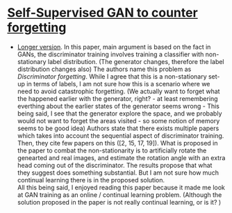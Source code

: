 # [Self-Supervised GAN to counter forgetting](https://marcpickett.com/cl2018/CL-2018_paper_23.pdf)

* [Longer version](https://arxiv.org/pdf/1811.11212.pdf). 
	In this paper, main argument is based on the fact in GANs, the discriminator training involves training a classifier with non-stationary label distribution. (The generator changes, therefore the label distribution changes also) The authors name this problem as *Discriminator forgetting*. While I agree that this is a non-stationary set-up in terms of labels, I am not sure how this is a scenario where we need to avoid catastrophic forgetting. (We actually want to forget what the happened earlier with the generator, right? - at least remembering everthing about the earlier states of the generator seems wrong  - This being said, I see that the generator explore the space, and we probably would not want to forget the areas visited - so some notion of memory seems to be good idea)
	Authors state that there exists multiple papers which takes into account the sequential aspect of discriminator training. Then, they cite few papers on this ([2, 15, 17, 19]). What is proposed in the paper to combat the non-stationarity is to artificially rotate the genearted and real images, and estimate the rotation angle with an extra head coming out of the discriminator. The results propose that what they suggest does something substantial. But I am not sure how much continual learning there is in the proposed solution.  
	All this being said, I enjoyed reading this paper because it made me look at GAN training as an online / continual learning problem. (Although the solution proposed in the paper is not really continual learning, or is it? ) 

